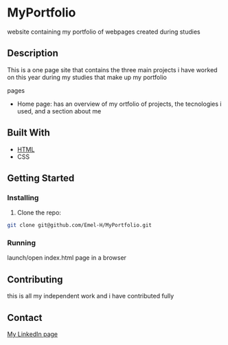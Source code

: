 # MyPortfolio
website containing my portfolio of webpages created during studies


## Description

This is a one page site that contains the three main projects i have worked on this year during my studies that make up my portfolio

pages
- Home page: has an overview of my ortfolio of projects, the tecnologies i used, and a section about me

## Built With

- [HTML](https://html.com/)
- CSS


## Getting Started

### Installing

1. Clone the repo:

```bash
git clone git@github.com/Emel-H/MyPortfolio.git
```

### Running

launch/open index.html page in a browser

## Contributing

this is all my independent work and i have contributed fully

## Contact

[My LinkedIn page](https://www.linkedin.com/in/emel-j-h-415905169/)
